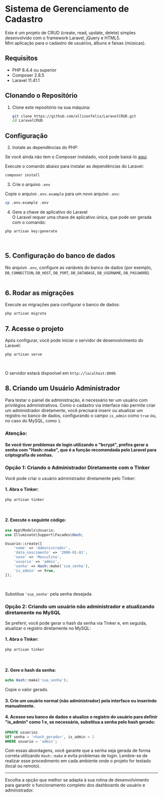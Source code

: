 # Sistema de Gerenciamento de Cadastro
Este é um projeto de CRUD (create, read, update, delete) simples desenvolvido com o framework Laravel, jQuery e HTML5.<br>Mini aplicação para o cadastro de usuários, álbuns e faixas (músicas).<br>

## Requisitos

- PHP 8.4.4 ou superior
- Composer 2.8.5
- Laravel 11.41.1

## Clonando o Repositório

1. Clone este repositório na sua máquina:

   ```bash
   git clone https://github.com/allisonfelix/LaravelCRUD.git
   cd LaravelCRUD
   ```
## Configuração
2. Instale as dependências do PHP:

Se você ainda não tem o Composer instalado, você pode baixá-lo <a href="https://getcomposer.org/download/" target="_blank">aqui</a>.

Execute o comando abaixo para instalar as dependências do Laravel:
```bash
composer install
```
3. Crie o arquivo `.env`

Copie o arquivo `.env.example` para um novo arquivo `.env`:

```bash
cp .env.example .env
```

4. Gere a chave de aplicativo do Laravel<br>
O Laravel requer uma chave de aplicativo única, que pode ser gerada com o comando:

```bash
php artisan key:generate
```
<br>

## 5. Configuração do banco de dados<br>
No arquivo `.env`, configure as variáveis do banco de dados (por exemplo, `DB_CONNECTION`, `DB_HOST`, `DB_PORT`, `DB_DATABASE`, `DB_USERNAME`, `DB_PASSWORD`).
<br><br>
## 6. Rodar as migrações<br>
Execute as migrações para configurar o banco de dados:<br>
```bash
php artisan migrate
```

## 7. Acesse o projeto
Após configurar, você pode iniciar o servidor de desenvolvimento do Laravel:

```bash
php artisan serve
```
<br>

O servidor estará disponível em `http://localhost:8000`.<br>

## 8. Criando um Usuário Administrador
Para testar o painel de administração, é necessário ter um usuário com privilégios administrativos. Como o cadastro via interface não permite criar um administrador diretamente, você precisará inserir ou atualizar um registro no banco de dados, configurando o campo `is_admin` como `true` ou, no caso do MySQL, como `1`.

### Atenção:
#### Se você tiver problemas de login utilizando o "bcrypt", prefira gerar a senha com "Hash::make", que é a função recomendada pelo Laravel para criptografia de senhas.

### Opção 1: Criando o Administrador Diretamente com o Tinker
Você pode criar o usuário administrador diretamente pelo Tinker:
<br>

#### 1. Abra o Tinker:
```bash
php artisan tinker
```
<br>

#### 2. Execute o seguinte código:
```php
use App\Models\Usuario;
use Illuminate\Support\Facades\Hash;

Usuario::create([
    'nome' => 'Administrador',
    'data_nascimento' => '2000-01-01',
    'sexo' => 'Masculino',
    'usuario' => 'admin',
    'senha' => Hash::make('sua_senha'),
    'is_admin' => true,
]);
```
<br>

Substitua `'sua_senha'` pela senha desejada.
<br>

### Opção 2: Criando um usuário não administrador e atualizando diretamente no MySQL
Se preferir, você pode gerar o hash da senha via Tinker e, em seguida, atualizar o registro diretamente no MySQL:

#### 1. Abra o Tinker:
```bash
php artisan tinker
```
<br>

#### 2. Gere o hash da senha:
```php
echo Hash::make('sua_senha');
```
Copie o valor gerado.
<br>

#### 3. Crie um usuário normal (não administrador) pela interface ou inserindo manualmente.
#### 4. Acesse seu banco de dados e atualize o registro do usuário para definir "is_admin" como 1 e, se necessário, substitua a senha pelo hash gerado:
```sql
UPDATE usuarios 
SET senha = '<hash_gerado>', is_admin = 1 
WHERE usuario = 'admin';
```
Com essas abordagens, você garante que a senha seja gerada de forma correta utilizando `Hash::make` e evita problemas de login. Lembre-se de realizar esse procedimento em cada ambiente onde o projeto for testado (local ou remoto).
<br>
***
Escolha a opção que melhor se adapta à sua rotina de desenvolvimento para garantir o funcionamento completo dos dashboards de usuário e administrador.
